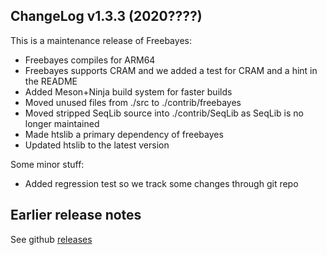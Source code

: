 ## ChangeLog v1.3.3 (2020????)

This is a maintenance release of Freebayes:

+ Freebayes compiles for ARM64
+ Freebayes supports CRAM and we added a test for CRAM and a hint in
  the README
+ Added Meson+Ninja build system for faster builds
+ Moved unused files from ./src to ./contrib/freebayes
+ Moved stripped SeqLib source into ./contrib/SeqLib as SeqLib is no
  longer maintained
+ Made htslib a primary dependency of freebayes
+ Updated htslib to the latest version

Some minor stuff:

+ Added regression test so we track some changes through git repo

## Earlier release notes

See github [releases](https://github.com/ekg/freebayes/releases)
